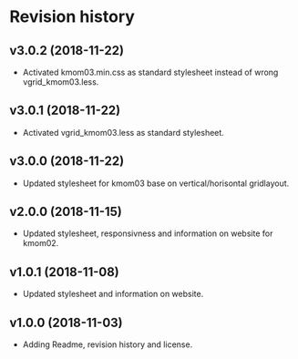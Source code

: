 Revision history
======================

v3.0.2 (2018-11-22)
----------------------

* Activated kmom03.min.css as standard stylesheet instead of wrong vgrid_kmom03.less.



v3.0.1 (2018-11-22)
----------------------

* Activated vgrid_kmom03.less as standard stylesheet.



v3.0.0 (2018-11-22)
----------------------

* Updated stylesheet for kmom03 base on vertical/horisontal gridlayout.



v2.0.0 (2018-11-15)
----------------------

* Updated stylesheet, responsivness and information on website for kmom02.



v1.0.1 (2018-11-08)
----------------------

* Updated stylesheet and information on website.



v1.0.0 (2018-11-03)
----------------------

* Adding Readme, revision history and license.
